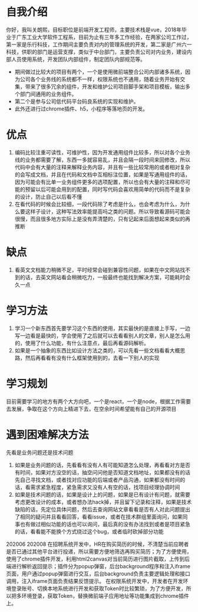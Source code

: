 # 自我介绍
你好，我叫关朗熙，目标职位是前端开发工程师，主要技术栈是vue，2018年毕业于广东工业大学软件工程系，目前为止有三年多工作经验，在两家公司工作过，第一家是乐行科技，工作期间主要负责对内的管理系统的开发，第二家是广州六一科技，供职的部门是运营支撑，类似于中台部门，主要负责公司对内业务，建设内部人员使用系统，开发团队内部组件，制定团队内部规范等。
- 期间做过比较大的项目有两个，一个是使用微前端整合公司内部诸多系统，因为公司各个业务线的系统都不一样，权限系统也不通用，随着业务开始有交集，带来了很多冗余的组件，开发和维护公司项目脚手架和项目模板，输出多个部门间通用的业务组件。
- 第二个是参与公司低代码平台码良系统的实现和维护。
- 此外还进行过chrome插件、h5，小程序等落地页的开发。

# 优点
1. 编码比较注重可读性，可维护性，因为开发通用组件比较多，所以对各个业务线的业务都需要了解，东西一多就容易乱，并且会隔一段时间来回修改，所以代码中会有大量的注释来解释业务内容，并且有一些比较常用的或者相对复杂的会写成文档，并且在代码和文档中互相标注位置，如果是写通用组件的话，因为可能会有比单一业务组件更多的选项配置，所以也会有大量的注释和尽可能的预留以后可能会用到的配置，同时写代码会喜欢用简单的代码而不是复杂的设计，防止自己以后看不懂
2. 在看代码的时候会比较细，一段代码除了考虑是什么，也会考虑为什么，为什么要这样子设计，这种写法效率能提高吗之类的问题。所以导致看源码可能会很慢，而且很多地方实际上是没有弄清楚的，只有记起来后面想起来类似的再推断

# 缺点
1. 看英文文档能力稍微不足，平时经常会碰到兼容性问题，如果在中文网站找不到的话，去英文网站看会稍微吃力，一般最终也能找到解决方案，可能耗时会久一点

# 学习方法
1. 学习一个新东西首先要学习这个东西的使用，其实最快的是直接上手写，一边写一边看是最快的，学会使用了之后就可以去看看别人的文章，别人是怎么用的，使用了什么功能，有什么注意点，最后再看源码解析。
2. 如果是一个抽象的东西比如设计方法之类的，可以先看一些文档看看大概思路，然后再看看有没有什么框架使用到的，去看一下别人的实现

# 学习规划
目前需要学习的地方有两个大方向吧，一个是react，一个是node，根据工作需要去发展，争取在这个方向上精进下去，在空余时间希望能有自己的开源项目

# 遇到困难解决方法
先看是业务问题还是技术问题
1. 如果是业务问题的话，先看看有没有人有可能知道怎么处理，再看看对方是否有时间，如果对方没空的话，抽空问问他是否知道文档地址，如果都没有的话先自己寻找文档，或者找对应功能的后端或者产品沟通，如果都没有时间的话，看需求紧急程度，紧急需求又没有人有空的话，找项目经理协调时间
2. 如果是技术问题的话，如果是设计上的问题，如果是已有设计有问题，就需要考虑更改设计的成本，或者想办法hack掉，并且留下记录和注释，如果是技术缺陷的话，先定位具体问题，然后去查询网站文章看看是否有人对此问题提出了相同的疑问并且看看回答，看看issue，或者在技术群组里面询问，如果同事也有做过相似功能的话也可以询问，最后真的没有办法找到或者是项目紧急的话，看看能不能换个方式绕过这个bug，或者临时砍掉部分功能


202006 202008
在招聘系统开发中，HR在购买简历的时候，不清楚当前应聘者是否已通过其他平台进行投递，所以需要方便地筛选再购买简历；为了方便使用，使用了chrome插件开发，利用html2canvas对当前简历进行图片截取，上传到后端进行解析返回提示；插件分为popup弹窗，后台background程序和注入iframe页面，用户通过popup弹窗进行交互，后台background负责主要逻辑处理和接口调用，注入iframe页面负责结果反馈提示。
在权限系统开发中，开发者在开发环境登录账号、切换本地系统进行开发和获取Token时比较繁琐，为了方便开发，所以把多环境登录，获取Token，替换微前端子应用地址等功能集成到chrome插件上。
